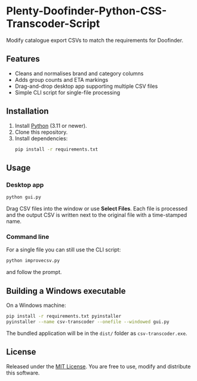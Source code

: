 # Plenty-Doofinder-Python-CSS-Transcoder-Script

Modify catalogue export CSVs to match the requirements for Doofinder.

## Features
- Cleans and normalises brand and category columns
- Adds group counts and ETA markings
- Drag-and-drop desktop app supporting multiple CSV files
- Simple CLI script for single-file processing

## Installation
1. Install [Python](https://www.python.org/downloads/) (3.11 or newer).
2. Clone this repository.
3. Install dependencies:
   ```bash
   pip install -r requirements.txt
   ```

## Usage
### Desktop app
```bash
python gui.py
```
Drag CSV files into the window or use **Select Files**. Each file is processed and the output CSV is written next to the original file with a time-stamped name.

### Command line
For a single file you can still use the CLI script:
```bash
python improvecsv.py
```
and follow the prompt.

## Building a Windows executable
On a Windows machine:
```bash
pip install -r requirements.txt pyinstaller
pyinstaller --name csv-transcoder --onefile --windowed gui.py
```
The bundled application will be in the `dist/` folder as `csv-transcoder.exe`.

## License
Released under the [MIT License](LICENSE). You are free to use, modify and distribute this software.
